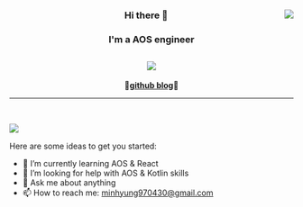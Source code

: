 <div align = "center">
  
  <img align="right" src="https://github-readme-stats.vercel.app/api?username=tm9704&show_icons=true&theme=dracula&hide="/>
  
  ### Hi there 👋
  ### I'm a AOS engineer

  <a href="https://github.com/tm9704"><img src="https://hits.seeyoufarm.com/api/count/incr/badge.svg?url=https%3A%2F%2Fgithub.com%2Fseondal&count_bg=%23000000&title_bg=%23000000&icon=github.svg&icon_color=%23E7E7E7&title=GitHub&edge_flat=false)"/></a>
  ---

  🤣[**github blog**](https://tm9704.github.io/)🤣
  <br/>

---

<br/>

<a href="https://suave-lilac-075.notion.site/b1ac3609f8a946c3a1939b5d46211e44?v=cc0f75ec13e54868a33bb57336fb9ee8"><img align="left" src="https://github-readme-stats.vercel.app/api/top-langs/?username=tm9704&theme=dracula&exclude_repo=Computer-Science-Engineering&layout=compact&langs_count=5"/></a>

<br/>
 </div>

Here are some ideas to get you started:     
- 🌱 I’m currently learning AOS & React
- 🤔 I’m looking for help with AOS & Kotlin skills
- 💬 Ask me about anything
- 📫 How to reach me: minhyung970430@gmail.com

